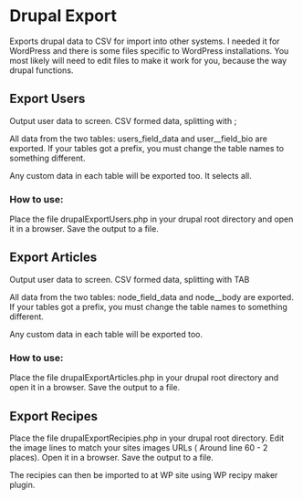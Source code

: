 # Drupal Export
Exports drupal data to CSV for import into other systems. I needed it for WordPress and there is some files specific to WordPress installations. 
You most likely will need to edit files to make it work for you, because the way drupal functions.


## Export Users
Output user data to screen. CSV formed data, splitting with ;

All data from the two tables: users_field_data and user__field_bio are exported.
If your tables got a prefix, you must change the table names to something different.

Any custom data in each table will be exported too. It selects all.

### How to use:
Place the file drupalExportUsers.php in your drupal root directory and open it in a browser. Save the output to a file.

## Export Articles
Output user data to screen. CSV formed data, splitting with TAB

All data from the two tables: node_field_data and node__body are exported.
If your tables got a prefix, you must change the table names to something different.

Any custom data in each table will be exported too. 

### How to use:
Place the file drupalExportArticles.php in your drupal root directory and open it in a browser. Save the output to a file.

## Export Recipes
Place the file drupalExportRecipies.php in your drupal root directory.
Edit the image lines to match your sites images URLs ( Around line 60 - 2 places).
Open it in a browser. Save the output to a file.

The recipies can then be imported to at WP site using WP recipy maker plugin.


